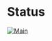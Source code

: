 # Status
[![Main](https://github.com/bryceklinker/house-flix/actions/workflows/main.yaml/badge.svg)](https://github.com/bryceklinker/house-flix/actions/workflows/main.yaml)